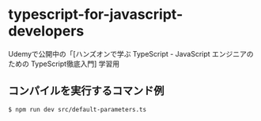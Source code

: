 # typescript-for-javascript-developers

Udemyで公開中の「[ハンズオンで学ぶ TypeScript - JavaScript エンジニアのための TypeScript徹底入門]
学習用


## コンパイルを実行するコマンド例

    $ npm run dev src/default-parameters.ts
